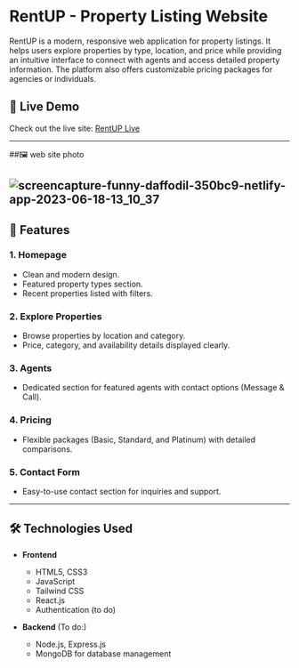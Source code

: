  # RentUP - Property Listing Website

RentUP is a modern, responsive web application for property listings. It helps users explore properties by type, location, and price while providing an intuitive interface to connect with agents and access detailed property information. The platform also offers customizable pricing packages for agencies or individuals.

## 🚀 Live Demo
Check out the live site: [RentUP Live](https://funny-daffodil-350bc9.netlify.app/ )

---
##🖼️ web site photo
##  ![screencapture-funny-daffodil-350bc9-netlify-app-2023-06-18-13_10_37](https://github.com/sunil9813/Real-estate-website/assets/67497228/011837d1-0937-40cd-8ea2-aa83aefaf649)

## 📂 Features

### 1. **Homepage**
   - Clean and modern design.
   - Featured property types section.
   - Recent properties listed with filters.

### 2. **Explore Properties**
   - Browse properties by location and category.
   - Price, category, and availability details displayed clearly.

### 3. **Agents**
   - Dedicated section for featured agents with contact options (Message & Call).

### 4. **Pricing**
   - Flexible packages (Basic, Standard, and Platinum) with detailed comparisons.

### 5. **Contact Form**
   - Easy-to-use contact section for inquiries and support.

---

## 🛠️ Technologies Used

- **Frontend**
  - HTML5, CSS3
  - JavaScript
  - Tailwind CSS
  - React.js
  - Authentication (to do)

- **Backend** (To do:)
  - Node.js, Express.js
  - MongoDB for database management
  







